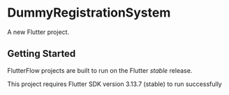 # DummyRegistrationSystem

A new Flutter project.

## Getting Started

FlutterFlow projects are built to run on the Flutter _stable_ release.

This project requires Flutter SDK version 3.13.7 (stable) to run successfully
